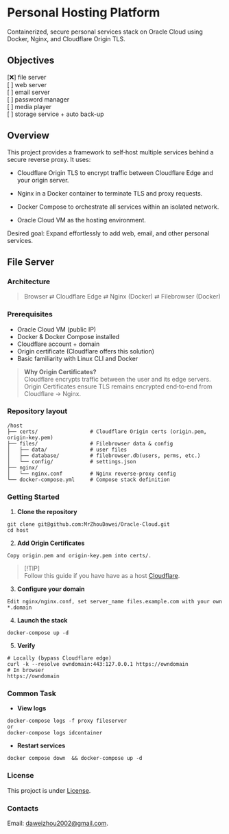 # Personal Hosting Platform

Containerized, secure personal services stack on Oracle Cloud using Docker, Nginx, and Cloudflare Origin TLS.

## Objectives

[:x:] file server\
[ ] web server\
[ ] email server\
[ ] password manager\
[ ] media player\
[ ] storage service + auto back-up

## Overview

This project provides a framework to self‑host multiple services behind a secure reverse proxy. It uses:

* Cloudflare Origin TLS to encrypt traffic between Cloudflare Edge and your origin server.

* Nginx in a Docker container to terminate TLS and proxy requests.

* Docker Compose to orchestrate all services within an isolated network.

* Oracle Cloud VM as the hosting environment.

Desired goal: Expand effortlessly to add web, email, and other personal services.


## File Server

### Architecture

> Browser ⇄ Cloudflare Edge ⇄ Nginx (Docker) ⇄ Filebrowser (Docker)

### Prerequisites

- Oracle Cloud VM (public IP)  
- Docker & Docker Compose installed  
- Cloudflare account + domain  
- Origin certificate  (Cloudflare offers this solution)
- Basic familiarity with Linux CLI and Docker

>**Why Origin Certificates?**\
Cloudflare encrypts traffic between the user and its edge servers. Origin Certificates ensure TLS remains encrypted end‑to‑end from Cloudflare → Nginx. 

### Repository layout

```text
/host
├── certs/                 # Cloudflare Origin certs (origin.pem, origin-key.pem)
├── files/                 # Filebrowser data & config
│   ├── data/              # user files
│   ├── database/          # filebrowser.db(users, perms, etc.)
│   └── config/            # settings.json
├── nginx/
│   └── nginx.conf         # Nginx reverse‑proxy config
└── docker-compose.yml     # Compose stack definition

```

### Getting Started

1. **Clone the repository**

```code
git clone git@github.com:MrZhouDawei/Oracle-Cloud.git
cd host
```

2.  **Add Origin Certificates**

```code
Copy origin.pem and origin-key.pem into certs/.
```

>[!TIP]\
Follow this guide if you have have as a host [Cloudflare](https://developers.cloudflare.com/ssl/origin-configuration/origin-ca/).

3. **Configure your domain**

```text
Edit nginx/nginx.conf, set server_name files.example.com with your own *.domain
```

4. **Launch the stack**

```code
docker-compose up -d
```

5. **Verify**

```code
# Locally (bypass Cloudflare edge)
curl -k --resolve owndomain:443:127.0.0.1 https://owndomain
# In browser
https://owndomain
```


### Common Task

* **View logs**

```code
docker-compose logs -f proxy fileserver
or
docker-compose logs idcontainer
```

* **Restart services**

```code
docker compose down  && docker-compose up -d
```

### License

This projoct is under [License](../Host/LICENSE).

### Contacts

Email: [daweizhou2002@gmail.com](mailto:daweizhou2002@gmail.com).

